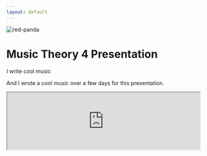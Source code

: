 ```yaml
---
layout: default
---
```


![red-panda](http://www.jqueryscript.net/images/Simplest-Responsive-jQuery-Image-Lightbox-Plugin-simple-lightbox.jpg)

# Music Theory 4 Presentation

I write cool music

And I wrote a cool music over a few days for this presentation.

<iframe src="https://docs.google.com/file/d/0B8aGkJVsdqiJamVpUnJ1TDlFbFU/preview" width="100%"></iframe>
